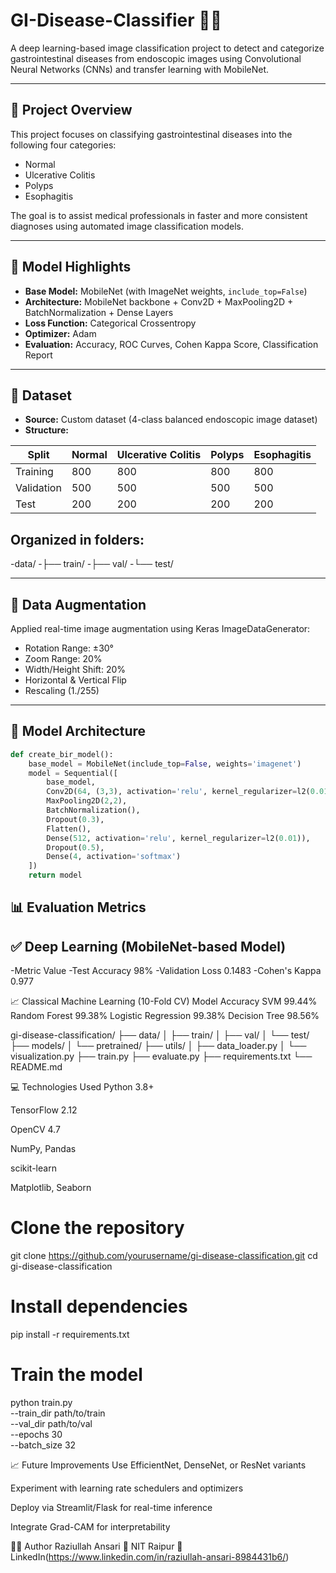 # GI-Disease-Classifier 🧠🔬

A deep learning-based image classification project to detect and categorize gastrointestinal diseases from endoscopic images using Convolutional Neural Networks (CNNs) and transfer learning with MobileNet.

---

## 📌 Project Overview

This project focuses on classifying gastrointestinal diseases into the following four categories:
- Normal
- Ulcerative Colitis
- Polyps
- Esophagitis

The goal is to assist medical professionals in faster and more consistent diagnoses using automated image classification models.

---

## 🚀 Model Highlights

- **Base Model:** MobileNet (with ImageNet weights, `include_top=False`)
- **Architecture:** MobileNet backbone + Conv2D + MaxPooling2D + BatchNormalization + Dense Layers
- **Loss Function:** Categorical Crossentropy
- **Optimizer:** Adam
- **Evaluation:** Accuracy, ROC Curves, Cohen Kappa Score, Classification Report

---

## 📂 Dataset

- **Source:** Custom dataset (4-class balanced endoscopic image dataset)
- **Structure:**

| Split       | Normal | Ulcerative Colitis | Polyps | Esophagitis |
|-------------|--------|--------------------|--------|-------------|
| Training    | 800    | 800                | 800    | 800         |
| Validation  | 500    | 500                | 500    | 500         |
| Test        | 200    | 200                | 200    | 200         |

## Organized in folders:
-data/
-├── train/
-├── val/
-└── test/

---

## 🧪 Data Augmentation

Applied real-time image augmentation using Keras ImageDataGenerator:
- Rotation Range: ±30°
- Zoom Range: 20%
- Width/Height Shift: 20%
- Horizontal & Vertical Flip
- Rescaling (1./255)

---

## 🧠 Model Architecture

```python
def create_bir_model():
    base_model = MobileNet(include_top=False, weights='imagenet')
    model = Sequential([
        base_model,
        Conv2D(64, (3,3), activation='relu', kernel_regularizer=l2(0.01)),
        MaxPooling2D(2,2),
        BatchNormalization(),
        Dropout(0.3),
        Flatten(),
        Dense(512, activation='relu', kernel_regularizer=l2(0.01)),
        Dropout(0.5),
        Dense(4, activation='softmax')
    ])
    return model 
```

## 📊 Evaluation Metrics
## ✅ Deep Learning (MobileNet-based Model)
-Metric	Value
-Test Accuracy	98%
-Validation Loss	0.1483
-Cohen's Kappa	0.977

📈 Classical Machine Learning (10-Fold CV)
Model	Accuracy
SVM	99.44%
Random Forest	99.38%
Logistic Regression	99.38%
Decision Tree	98.56%

gi-disease-classification/
├── data/
│   ├── train/
│   ├── val/
│   └── test/
├── models/
│   └── pretrained/
├── utils/
│   ├── data_loader.py
│   └── visualization.py
├── train.py
├── evaluate.py
├── requirements.txt
└── README.md

💻 Technologies Used
Python 3.8+

TensorFlow 2.12

OpenCV 4.7

NumPy, Pandas

scikit-learn

Matplotlib, Seaborn

# Clone the repository
git clone https://github.com/yourusername/gi-disease-classification.git
cd gi-disease-classification

# Install dependencies
pip install -r requirements.txt

# Train the model
python train.py \
  --train_dir path/to/train \
  --val_dir path/to/val \
  --epochs 30 \
  --batch_size 32

📈 Future Improvements
Use EfficientNet, DenseNet, or ResNet variants

Experiment with learning rate schedulers and optimizers

Deploy via Streamlit/Flask for real-time inference

Integrate Grad-CAM for interpretability

🙋‍♂️ Author
Raziullah Ansari
📍 NIT Raipur
🔗 LinkedIn(https://www.linkedin.com/in/raziullah-ansari-8984431b6/)
